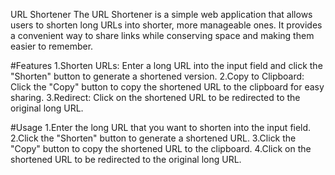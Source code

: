 URL Shortener
The URL Shortener is a simple web application that allows users to shorten long URLs into shorter, more manageable ones. It provides a convenient way to share links while conserving space and making them easier to remember.

#Features
1.Shorten URLs: Enter a long URL into the input field and click the "Shorten" button to generate a shortened version.
2.Copy to Clipboard: Click the "Copy" button to copy the shortened URL to the clipboard for easy sharing.
3.Redirect: Click on the shortened URL to be redirected to the original long URL.

#Usage
1.Enter the long URL that you want to shorten into the input field.
2.Click the "Shorten" button to generate a shortened URL.
3.Click the "Copy" button to copy the shortened URL to the clipboard.
4.Click on the shortened URL to be redirected to the original long URL.
